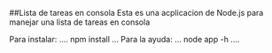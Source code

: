 ##Lista de tareas en consola
Esta es una acplicacion de Node.js para manejar una lista de tareas en consola

Para instalar: 
....
npm install
...
Para la ayuda:
...
node app -h
....
